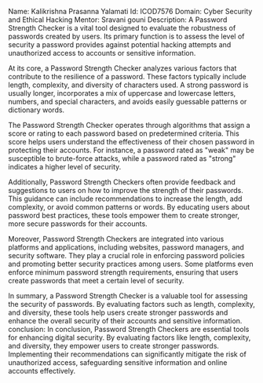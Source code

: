 Name: Kalikrishna Prasanna Yalamati
Id: ICOD7576
Domain: Cyber Security and Ethical Hacking
Mentor: Sravani gouni
Description:
A Password Strength Checker is a vital tool designed to evaluate the robustness of passwords created by users. 
Its primary function is to assess the level of security a password provides against potential hacking attempts and unauthorized access to accounts or sensitive information.

At its core, a Password Strength Checker analyzes various factors that contribute to the resilience of a password. 
These factors typically include length, complexity, and diversity of characters used. 
A strong password is usually longer, incorporates a mix of uppercase and lowercase letters, numbers, and special characters, and avoids easily guessable patterns or dictionary words.

The Password Strength Checker operates through algorithms that assign a score or rating to each password based on predetermined criteria. 
This score helps users understand the effectiveness of their chosen password in protecting their accounts. 
For instance, a password rated as "weak" may be susceptible to brute-force attacks, while a password rated as "strong" indicates a higher level of security.

Additionally, Password Strength Checkers often provide feedback and suggestions to users on how to improve the strength of their passwords. 
This guidance can include recommendations to increase the length, add complexity, or avoid common patterns or words. By educating users about password best practices, these tools empower them to create stronger, more secure passwords for their accounts.

Moreover, Password Strength Checkers are integrated into various platforms and applications, including websites, password managers, and security software. 
They play a crucial role in enforcing password policies and promoting better security practices among users. 
Some platforms even enforce minimum password strength requirements, ensuring that users create passwords that meet a certain level of security.

In summary, a Password Strength Checker is a valuable tool for assessing the security of passwords. 
By evaluating factors such as length, complexity, and diversity, these tools help users create stronger passwords and enhance the overall security of their accounts and sensitive information.
conclusion:
In conclusion, Password Strength Checkers are essential tools for enhancing digital security. 
By evaluating factors like length, complexity, and diversity, they empower users to create stronger passwords. 
Implementing their recommendations can significantly mitigate the risk of unauthorized access, safeguarding sensitive information and online accounts effectively.
